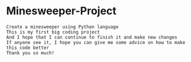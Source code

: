 # Minesweeper-Project
	Create a minesweeper using Python language
	This is my first big coding project
	And I hope that I can continue to finish it and make new changes
	If anyone see it, I hope you can give me some advice on how to make this code better
	Thank you so much!
